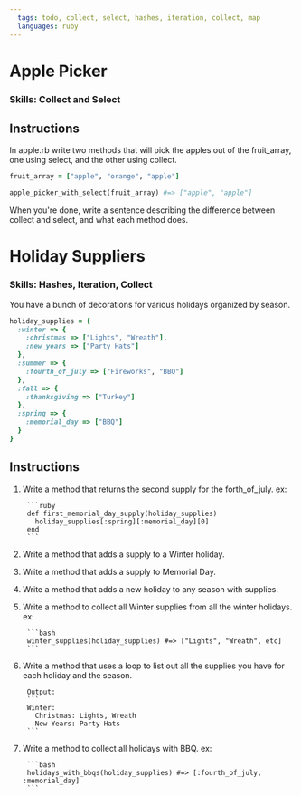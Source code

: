 ```yaml
---
  tags: todo, collect, select, hashes, iteration, collect, map
  languages: ruby
---
```


# Apple Picker

### Skills: Collect and Select

## Instructions

In apple.rb write two methods that will pick the apples out of the fruit_array, one using select, and the other using collect. 

```ruby
fruit_array = ["apple", "orange", "apple"]

apple_picker_with_select(fruit_array) #=> ["apple", "apple"]
```

When you're done, write a sentence describing the difference between collect and select, and what each method does. 

# Holiday Suppliers

### Skills: Hashes, Iteration, Collect

You have a bunch of decorations for various holidays organized by season.

```ruby
holiday_supplies = {
  :winter => {
    :christmas => ["Lights", "Wreath"],
    :new_years => ["Party Hats"]
  },
  :summer => {
    :fourth_of_july => ["Fireworks", "BBQ"]
  },
  :fall => {
    :thanksgiving => ["Turkey"]
  },
  :spring => {
    :memorial_day => ["BBQ"]
  }
}
```
## Instructions

1. Write a method that returns the second supply for the forth_of_july.
ex:

        ```ruby
        def first_memorial_day_supply(holiday_supplies)
          holiday_supplies[:spring][:memorial_day][0]
        end
        ```

2. Write a method that adds a supply to a Winter holiday.

3. Write a method that adds a supply to Memorial Day.

4. Write a method that adds a new holiday to any season with supplies.

5. Write a method to collect all Winter supplies from all the winter holidays.
ex:

        ```bash
        winter_supplies(holiday_supplies) #=> ["Lights", "Wreath", etc]
        ```

6. Write a method that uses a loop to list out all the supplies you have for each holiday and the season.


        Output:
        ```
        Winter:
          Christmas: Lights, Wreath
          New Years: Party Hats
        ```

7. Write a method to collect all holidays with BBQ.
ex:

        ```bash
        holidays_with_bbqs(holiday_supplies) #=> [:fourth_of_july, :memorial_day]
        ```
